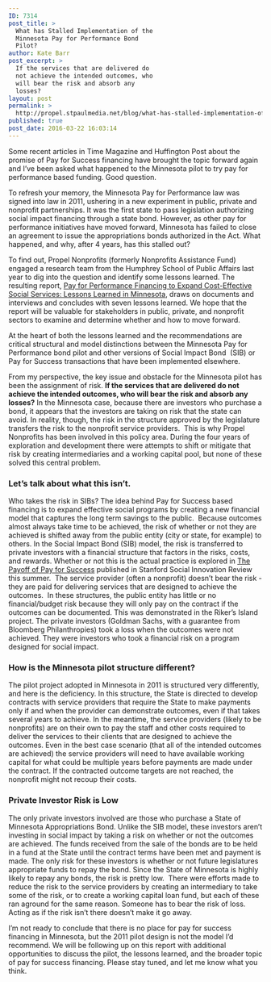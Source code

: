 ```yaml
---
ID: 7314
post_title: >
  What has Stalled Implementation of the
  Minnesota Pay for Performance Bond
  Pilot?
author: Kate Barr
post_excerpt: >
  If the services that are delivered do
  not achieve the intended outcomes, who
  will bear the risk and absorb any
  losses?
layout: post
permalink: >
  http://propel.stpaulmedia.net/blog/what-has-stalled-implementation-of-the-minnesota-pay-for-performance-bond-pilot/
published: true
post_date: 2016-03-22 16:03:14
---
```

Some recent articles in Time Magazine and Huffington Post about the promise of Pay for Success financing have brought the topic forward again and I’ve been asked what happened to the Minnesota pilot to try pay for performance based funding. Good question.

To refresh your memory, the Minnesota Pay for Performance law was signed into law in 2011, ushering in a new experiment in public, private and nonprofit partnerships. It was the first state to pass legislation authorizing social impact financing through a state bond. However, as other pay for performance initiatives have moved forward, Minnesota has failed to close an agreement to issue the appropriations bonds authorized in the Act. What happened, and why, after 4 years, has this stalled out?

To find out, Propel Nonprofits (formerly Nonprofits Assistance Fund) engaged a research team from the Humphrey School of Public Affairs last year to dig into the question and identify some lessons learned. The resulting report, <a href="http://propelnonprofits.org/wp-content/uploads/2017/11/mnpayforperformancefinancing_lessons_report.pdf">Pay for Performance Financing to Expand Cost-Effective Social Services: Lessons Learned in Minnesota</a>, draws on documents and interviews and concludes with seven lessons learned. We hope that the report will be valuable for stakeholders in public, private, and nonprofit sectors to examine and determine whether and how to move forward.

At the heart of both the lessons learned and the recommendations are critical structural and model distinctions between the Minnesota Pay for Performance bond pilot and other versions of Social Impact Bond  (SIB) or Pay for Success transactions that have been implemented elsewhere.

From my perspective, the key issue and obstacle for the Minnesota pilot has been the assignment of risk. <strong>If the services that are delivered do not achieve the intended outcomes, who will bear the risk and absorb any losses?</strong> In the Minnesota case, because there are investors who purchase a bond, it appears that the investors are taking on risk that the state can avoid. In reality, though, the risk in the structure approved by the legislature transfers the risk to the nonprofit service providers.  This is why Propel Nonprofits has been involved in this policy area. During the four years of exploration and development there were attempts to shift or mitigate that risk by creating intermediaries and a working capital pool, but none of these solved this central problem.
<h3><strong>Let’s talk about what this isn’t.</strong></h3>
Who takes the risk in SIBs? The idea behind Pay for Success based financing is to expand effective social programs by creating a new financial model that captures the long term savings to the public.  Because outcomes almost always take time to be achieved, the risk of whether or not they are achieved is shifted away from the public entity (city or state, for example) to others. In the Social Impact Bond (SIB) model, the risk is transferred to private investors with a financial structure that factors in the risks, costs, and rewards. Whether or not this is the actual practice is explored in <a href="http://ssir.org/up_for_debate/article/the_payoff_of_pay_for_success" target="_blank" rel="noopener">The Payoff of Pay for Success</a> published in Stanford Social Innovation Review this summer.  The service provider (often a nonprofit) doesn’t bear the risk - they are paid for delivering services that are designed to achieve the outcomes.  In these structures, the public entity has little or no financial/budget risk because they will only pay on the contract if the outcomes can be documented. This was demonstrated in the Riker’s Island project. The private investors (Goldman Sachs, with a guarantee from Bloomberg Philanthropies) took a loss when the outcomes were not achieved. They were investors who took a financial risk on a program designed for social impact.
<h3><strong>How is the Minnesota pilot structure different?</strong></h3>
The pilot project adopted in Minnesota in 2011 is structured very differently, and here is the deficiency. In this structure, the State is directed to develop contracts with service providers that require the State to make payments only if and when the provider can demonstrate outcomes, even if that takes several years to achieve. In the meantime, the service providers (likely to be nonprofits) are on their own to pay the staff and other costs required to deliver the services to their clients that are designed to achieve the outcomes. Even in the best case scenario (that all of the intended outcomes are achieved) the service providers will need to have available working capital for what could be multiple years before payments are made under the contract. If the contracted outcome targets are not reached, the nonprofit might not recoup their costs.
<h3><strong>Private Investor Risk is Low</strong></h3>
The only private investors involved are those who purchase a State of Minnesota Appropriations Bond. Unlike the SIB model, these investors aren’t investing in social impact by taking a risk on whether or not the outcomes are achieved. The funds received from the sale of the bonds are to be held in a fund at the State until the contract terms have been met and payment is made. The only risk for these investors is whether or not future legislatures appropriate funds to repay the bond. Since the State of Minnesota is highly likely to repay any bonds, the risk is pretty low.  There were efforts made to reduce the risk to the service providers by creating an intermediary to take some of the risk, or to create a working capital loan fund, but each of these ran aground for the same reason. Someone has to bear the risk of loss.  Acting as if the risk isn’t there doesn’t make it go away.

I’m not ready to conclude that there is no place for pay for success financing in Minnesota, but the 2011 pilot design is not the model I’d recommend. We will be following up on this report with additional opportunities to discuss the pilot, the lessons learned, and the broader topic of pay for success financing. Please stay tuned, and let me know what you think.